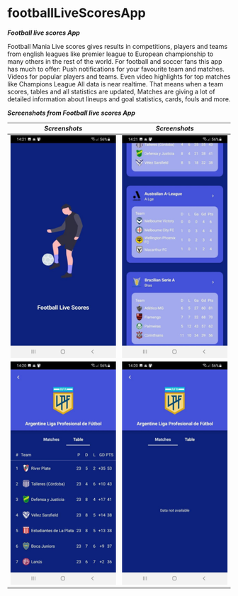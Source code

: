 # footballLiveScoresApp

<i><b>Football live scores App</b></i>

Football Mania Live scores gives results in competitions, players and teams from english leagues like premier league to European championship to many others in the rest of the world.
For football and soccer fans this app has much to offer: Push notifications for your favourite team and matches.
Videos for popular players and teams. Even video highlights for top matches like Champions League
All data is near realtime. That means when a team scores, tables and all statistics are updated,
Matches are giving a lot of detailed information about lineups and goal statistics, cards, fouls and more.

<i><b>Screenshots from Football live scores App


Screenshots             |  Screenshots
:-------------------------:|:-------------------------:
![Alt text](https://github.com/ismoilroziboyev/footballLiveScoresApp/blob/master/app/src/main/res/drawable-v24/screen1.jpg) | ![Alt text](https://github.com/ismoilroziboyev/footballLiveScoresApp/blob/master/app/src/main/res/drawable-v24/screen3.jpg)
![Alt text](https://github.com/ismoilroziboyev/footballLiveScoresApp/blob/master/app/src/main/res/drawable-v24/screen2.jpg) | ![Alt text](https://github.com/ismoilroziboyev/footballLiveScoresApp/blob/master/app/src/main/res/drawable-v24/screen4.jpg)
